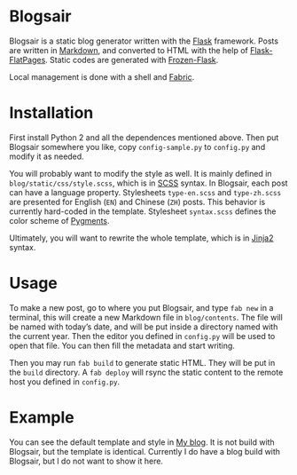 # Blogsair

Blogsair is a static blog generator written with the
[Flask](http://flask.pocoo.org/) framework.  Posts are written in
[Markdown](http://daringfireball.net/projects/markdown/), and
converted to HTML with the help of
[Flask-FlatPages](http://packages.python.org/Flask-FlatPages/).
Static codes are generated with
[Frozen-Flask](http://packages.python.org/Frozen-Flask/).

Local management is done with a shell and
[Fabric](http://fabfile.org/).

# Installation

First install Python 2 and all the dependences mentioned above.  Then
put Blogsair somewhere you like, copy ``config-sample.py`` to
``config.py`` and modify it as needed.

You will probably want to modify the style as well.  It is mainly
defined in ``blog/static/css/style.scss``, which is in
[SCSS](http://sass-lang.com/) syntax.  In Blogsair, each post can have
a language property.  Stylesheets ``type-en.scss`` and
``type-zh.scss`` are presented for English (``EN``) and Chinese
(``ZH``) posts.  This behavior is currently hard-coded in the
template.  Stylesheet ``syntax.scss`` defines the color scheme of
[Pygments](http://pygments.org/).

Ultimately, you will want to rewrite the whole template, which is in
[Jinja2](http://jinja.pocoo.org/) syntax.

# Usage

To make a new post, go to where you put Blogsair, and type ``fab new``
in a terminal, this will create a new Markdown file in
``blog/contents``.  The file will be named with today’s date, and will
be put inside a directory named with the current year.  Then the
editor you defined in ``config.py`` will be used to open that file.
You can then fill the metadata and start writing.

Then you may run ``fab build`` to generate static HTML.  They will be
put in the ``build`` directory.  A ``fab deploy`` will rsync the
static content to the remote host you defined in ``config.py``.

# Example

You can see the default template and style in
[My blog](http://darksair.org/blog/).  It is not build with Blogsair,
but the template is identical.  Currently I do have a blog build with
Blogsair, but I do not want to show it here.
